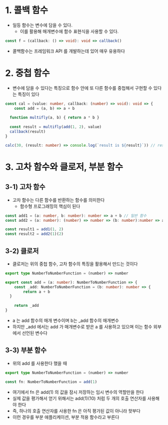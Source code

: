 # 1. 콜백 함수
- 일등 함수는 변수에 담을 수 있다.
  - 이를 활용해 매개변수에 함수 표현식을 사용할 수 있다.
```typescript
const f = (callback: () => void): void => callback()
```
- 콜백함수는 프레임워크 API 를 개발하는데 있어 매우 유용하다

# 2. 중첩 함수
- 변수에 담을 수 있다는 특징으로 함수 안에 또 다른 함수를 중첩해서 구현할 수 있다는 특징이 있다
```typescript
const cal = (value: number, callback: (number) => void): void => {
	const add = (a, b) => a + b
  
  function multifly(a, b) { return a * b }
  
  const result = multifly(add(1, 2), value)
  callback(result)  
}

calc(30, (result: number) => console.log(`result is ${result}`)) // result is 90
```

# 3. 고차 함수와 클로저, 부분 함수
## 3-1) 고차 함수
- 고차 함수는 다른 함수를 반환하는 함수를 의미한다
  - 함수형 프로그래밍의 핵심이 된다
```typescript
const add1 = (a: number, b: number): number => a + b // 일반 함수
const add2 = (a: number): (number) => number => (b: number):number => a + b // 고차 함수

const result1 = add1(1, 2)
const result2 = add2(1)(2)
```

## 3-2) 클로저
- 클로저는 위의 중첩 함수, 고차 함수의 특징을 활용해서 만드는 것이다
```typescript
export type NumberToNumberFunction = (number) => number

export const add = (a: number): NumberToNumberFunction => {
	const _add: NumberToNumberFunction = (b: number): number => {
		return a + b
  }
	
	return _add
}
```
- a 는 add 함수의 매개 변수이며 b는 _add 함수의 매개변수
- 하지만 _add 에서는 add 가 매개변수로 받은 a 를 사용하고 있으며 이는 함수 외부에서 선언된 변수다

## 3-3) 부분 함수
- 위의 add 를 사용한다 했을 때
```typescript
export type NumberToNumberFunction = (number) => number

const fn: NumberToNumberFunction = add(1)
```
- 여기에서 fn 은 add(1) 의 값을 잠시 저장하는 임시 변수의 역할만을 한다
- 실제 값을 평가해서 얻기 위해서는 add(1)(10) 처럼 두 개의 호출 연산자를 사용해야 한다
- 즉, 하나의 호출 연산자를 사용한 fn 은 아직 평가된 값이 아니라 핫부다
- 이런 경우를 부분 애플리케이션, 부분 적용 함수라고 부른다